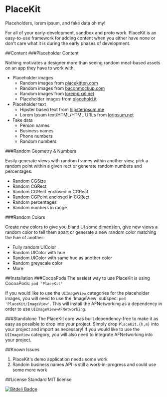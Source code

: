 PlaceKit
========

Placeholders, lorem ipsum, and fake data oh my!

For all of your early-development, sandbox and proto work. PlaceKit is an easy-to-use framework for adding content when you either have none or don't care what it is during the early phases of development.

##Content
###Placeholder Content

Nothing motivates a designer more than seeing random meat-based assets on an app they have to work with.

- Placeholder images
    - Random images from [placekitten.com](http://placekitten.com)
    - Random images from [baconmockup.com](http://baconmockup.com)
    - Random images from [lorempixel.net](http://lorempixel.com)
    - Placeholder images from [placehold.it](http://placehold.it)
- Placeholder text
    - Hipster based text from [hipsteripsum.me](http://hipsteripsum.me)
    - Lorem Ipsum text/HTML/HTML URLs from [loripsum.net](http://loripsum.net)
- Fake data
    - Person names
    - Business names
    - Phone numbers
    - Random numbers

###Random Geometry & Numbers

Easily generate views with random frames within another view, pick a random point within a given rect or generate random numbers and percentages:

- Random CGSize
- Random CGRect
- Random CGRect enclosed in CGRect
- Random CGPoint enclosed in CGRect
- Random percentages
- Random numbers in range

###Random Colors

Create new colors to give you bland UI some dimension, give new views a random color to tell them apart or generate a new random color matching the hue of another:

- Fully random UIColor
- Random UIColor with hue
- Random UIColor with same hue as another color
- Random greyscale color
- More

##Installation
###CocoaPods
The easiest way to use PlaceKit is using CocoaPods: `pod 'PlaceKit'`

If you would like to use the `UIImageView` categories for the placeholder images, you will need to use the 'ImageView' subspec: `pod 'PlaceKit/ImageView'`. This will install the AFNetworking as a dependency in order to use `UIImageView+AFNetworking`.

###Standalone
The PlaceKit core was built dependency-free to make it as easy as possible to drop into your project. Simply drop `PlaceKit.{h,m}` into your project and import as necessary! If you would like to use the `UIImageView` category, you will also need to integrate AFNetworking into your project.

##Known Issues

1. PlaceKit's demo application needs some work
2. Random business names API is still a work-in-progress and could use some more work

##License
Standard MIT license


[![Bitdeli Badge](https://d2weczhvl823v0.cloudfront.net/larsacus/placekit/trend.png)](https://bitdeli.com/free "Bitdeli Badge")

